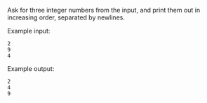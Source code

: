 Ask for three integer numbers from the input, and print them out in increasing order, separated by newlines.

Example input:
```
2
9
4
```

Example output:
```
2
4
9
```
